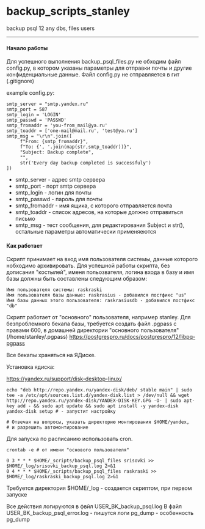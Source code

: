 # backup_scripts_stanley
backup psql 12 any dbs, files users

---

#### Начало работы

Для успешного выполнения backup_psql_files.py не обходим файл config.py,
в котором указаны параметры для отправки почты и другие конфиденциальные данные.
Файл config.py не отправляется в гит (.gitignore)

example config.py:

    smtp_server = "smtp.yandex.ru"
    smtp_port = 587
    smtp_login = 'LOGIN'
    smtp_passwd = 'PASSWD'
    smtp_fromaddr = 'you-from_mail@ya.ru'
    smtp_toaddr = ['one-mail@mail.ru', 'test@ya.ru']
    smtp_msg = "\r\n".join([
         f"From: {smtp_fromaddr}",
         f"To: {', '.join(map(str,smtp_toaddr))}",
         "Subject: Backup complete",
         "",
         str('Every day backup completed is successfuly')
    ])
    
- smtp_server  - адрес smtp сервера
- smtp_port - порт smtp сервера
- smtp_login - логин для почты
- smtp_passwd - пароль для почты
- smtp_fromaddr - имя ящика, с которого отправляется почта
- smtp_toaddr - список адресов, на которые должно отправиться письмо
- smtp_msg - тест сообщения, для редактирования Subject и str(), остальные параметры автоматически применяеются

#### Как работает

Скрипт принимает на вход имя пользователя системы, данные которого нобходимо архивировать.
Для успешной работы скрипта, без дописания "костылей", именя польозвателя, 
логина входа в базу и имя базы должны быть составлены следующим образом:

    Имя пользователя системы: raskraski
    Имя пользователя базы данные: raskrasius - добавился постфикс "us"
    Имя базы данных этого пользователя: raskrasiusdb - добавился постфикс "db"

Скрипт работает от "основного" пользователя, например stanley.
Для безпроблемного бекапа базы, требуется создать файл .pgpass с правами 600,
в домашней директории "основного пользователя" (/home/stanley/.pgpass) 
https://postgrespro.ru/docs/postgrespro/12/libpq-pgpass

Все бекапы храняться на ЯДиске.

Установка ядиска:

https://yandex.ru/support/disk-desktop-linux/
    
    echo "deb http://repo.yandex.ru/yandex-disk/deb/ stable main" | sudo tee -a /etc/apt/sources.list.d/yandex-disk.list > /dev/null && wget http://repo.yandex.ru/yandex-disk/YANDEX-DISK-KEY.GPG -O- | sudo apt-key add - && sudo apt update && sudo apt install -y yandex-disk
    yandex-disk setup # - запустит настройку
    
    # Отвечая на вопросы, указать директорию монтирования $HOME/yandex,
    # и разрешить автомонтирование
    

Для запуска по расписанию использовать cron.

    crontab -e # от имени "основого пользователя"
    
    0 3	* * * $HOME/_scripts/backup_psql_files srisovki >> $HOME/_log/srisovki_backup_psql.log 2>&1
    0 4	* * * $HOME/_scripts/backup_psql_files raskraski >> $HOME/_log/raskraski_backup_psql.log 2>&1

Требуется директория $HOME/_log - создается скриптом, при первом запуске

Все действия логируются в фвйл USER_BK_backup_psql.log
В файл USER_BK_backup_psql_error.log - пишутся логи pg_dump - особенность pg_dump
